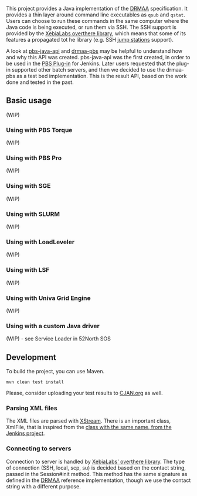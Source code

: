 This project provides a Java implementation of the [DRMAA](http://www.drmaa.org/) specification. It provides a thin layer around command line executables as `qsub` and `qstat`. Users can choose to run these commands in the same computer where the Java code is being executed, or run them via SSH. The SSH support is provided by the [XebiaLabs overthere library](https://github.com/xebialabs/overthere), which means that some of its features a propagated tot he library (e.g. SSH [jump stations](https://en.wikipedia.org/wiki/Jump_server) support).

A look at [pbs-java-api](https://github.com/biouno/pbs-java-api) and [drmaa-pbs](https://github.com/biouno/drmaa-pbs) may be helpful to understand how and why this API was created. pbs-java-api was the first created, in order to be used in the [PBS Plug-in](https://github.com/biouno/pbs-plugin) for Jenkins. Later users requested that the plug-in supported other batch servers, and then we decided to use the drmaa-pbs as a test bed implementation. This is the result API, based on the work done and tested in the past.

## Basic usage

(WIP)

### Using with PBS Torque

(WIP)

### Using with PBS Pro

(WIP)

### Using with SGE

(WIP)

### Using with SLURM

(WIP)

### Using with LoadLeveler

(WIP)

### Using with LSF

(WIP)

### Using with Univa Grid Engine

(WIP)

### Using with a custom Java driver

(WIP) - see Service Loader in 52North SOS

## Development

To build the project, you can use Maven.

```
mvn clean test install
```

Please, consider uploading your test results to [CJAN.org](http://cjan.org) as well.

### Parsing XML files

The XML files are parsed with [XStream](http://x-stream.github.io/). There is an important class, XmlFile, that is inspired from the [class with the same name, from the Jenkins project](https://github.com/jenkinsci/jenkins/blob/e2dccc35572b64f5e602a6b1b3efb517c578872c/core/src/main/java/hudson/XmlFile.java).

### Connecting to servers

Connection to server is handled by [XebiaLabs' overthere library](https://github.com/xebialabs/overthere). The type of connection (SSH, local, scp, su) is decided based on the contact string, passed in the Session#init method. This method has the same signature as defined in the [DRMAA](http://drmaa.org) reference implementation, though we use the contact string with a different purpose.
